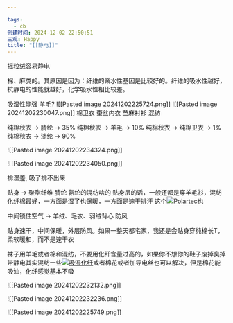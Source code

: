 ```yaml
---

tags:
  - cb
创建时间: 2024-12-02 22:50:51
三观: Happy
title: "[[静电]]"
---
```

摇粒绒容易静电


棉、麻类的。其原因是因为：纤维的亲水性基因是比较好的。纤维的吸水性越好，抗静电的性能就越好，化学吸水性相比较差。

吸湿性能强
羊毛? 
![[Pasted image 20241202225724.png]]
![[Pasted image 20241202230047.png]]
棉卫衣
蚕丝内衣
苎麻衬衫
混纺


纯棉秋衣 -> 腈纶 -> 35%
纯棉秋衣 -> 羊毛 -> 10%
纯棉秋衣 -> 纯棉卫衣 -> 1%
纯棉秋衣 -> 涤纶 -> 90%

![[Pasted image 20241202234324.png]]

![[Pasted image 20241202234050.png]]


排湿差, 吸了排不出来

贴身 -> 聚酯纤维 腈纶 氨纶的混纺啥的
贴身层的话，一般还都是穿羊毛衫，混纺化纤棉最好，一方面是湿了也保暖，一方面是速干排汗
这个[![](https://i0.hdslb.com/bfs/reply/9f3ad0659e84c96a711b88dd33f4bc2e945045e0.png)Polartec](https://search.bilibili.com/all?from_source=webcommentline_search&keyword=Polartec&seid=7853045630679951020)也

中间锁住空气 -> 羊绒、毛衣、羽绒背心
防风


贴身速干，中间保暖，外层防风。如果一整天都宅家，我还是会贴身穿纯棉长T，柔软暖和，而不是速干衣


袜子用羊毛或者棉和混纺，不要用化纤含量过高的，如果你不想你的鞋子废掉臭掉
带静电其实混纺一些[![](https://i0.hdslb.com/bfs/reply/9f3ad0659e84c96a711b88dd33f4bc2e945045e0.png)吸湿化纤](https://search.bilibili.com/all?from_source=webcommentline_search&keyword=%E5%90%B8%E6%B9%BF%E5%8C%96%E7%BA%A4&seid=12949899568738201427)或者棉花或者加导电丝也可以解决，但是棉花能吸油，化纤感觉基本不吸

![[Pasted image 20241202232132.png]]

![[Pasted image 20241202232236.png]]


![[Pasted image 20241202225749.png]]
